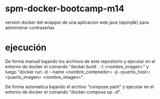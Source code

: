# spm-docker-bootcamp-m14
version docker del wrapper de una aplicación web java (openjdk) para administrar contraseñas

# ejecución
De forma manual bajando los archivos de este repositorio y ejecutar en el entorno de docker el comando "docker build . -t <nombre_imagen>" y luego "docker run -d --name <nombre_contenedor> -p <puerto_host>:<puerto_imagen> <nombre_imagen>".

De forma automatica bajando el archivo "compose.yaml" y ejecutar en el entorno de docker el comando "docker-compose up -d".

